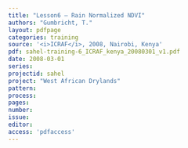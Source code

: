 ```yaml
---
title: "Lesson6 – Rain Normalized NDVI"
authors: "Gumbricht, T."
layout: pdfpage
categories: training
source: '<i>ICRAF</i>, 2008, Nairobi, Kenya'
pdf: sahel-training-6_ICRAF_kenya_20080301_v1.pdf
date: 2008-03-01
series:
projectid: sahel
project: "West African Drylands"
pattern:
process:
pages:
number:
issue:
editor:
access: 'pdfaccess'
---
```

